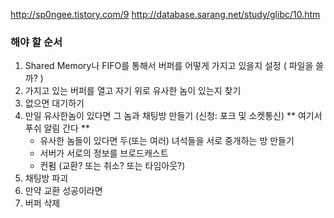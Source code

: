 http://sp0ngee.tistory.com/9
http://database.sarang.net/study/glibc/10.htm

### 해야 할 순서
1. Shared Memory나 FIFO를 통해서 버퍼를 어떻게 가지고 있을지 설정 ( 파일을 쓸까? )
2. 가지고 있는 버퍼를 열고 자기 위로 유사한 놈이 있는지 찾기
3. 없으면 대기하기
4. 만일 유사한놈이 있다면 그 놈과 채팅방 만들기 (신청: 포크 및 소켓통신)
** 여기서 푸쉬 알림 간다 **
	* 유사한 놈들이 있다면 두(또는 여러) 녀석들을 서로 중개하는 방 만들기
	* 서버가 서로의 정보를 브로드캐스트
	* 컨펌 (교환? 또는 취소? 또는 타임아웃?)
5. 채팅방 파괴
6. 만약 교환 성공이라면
7. 버퍼 삭제
